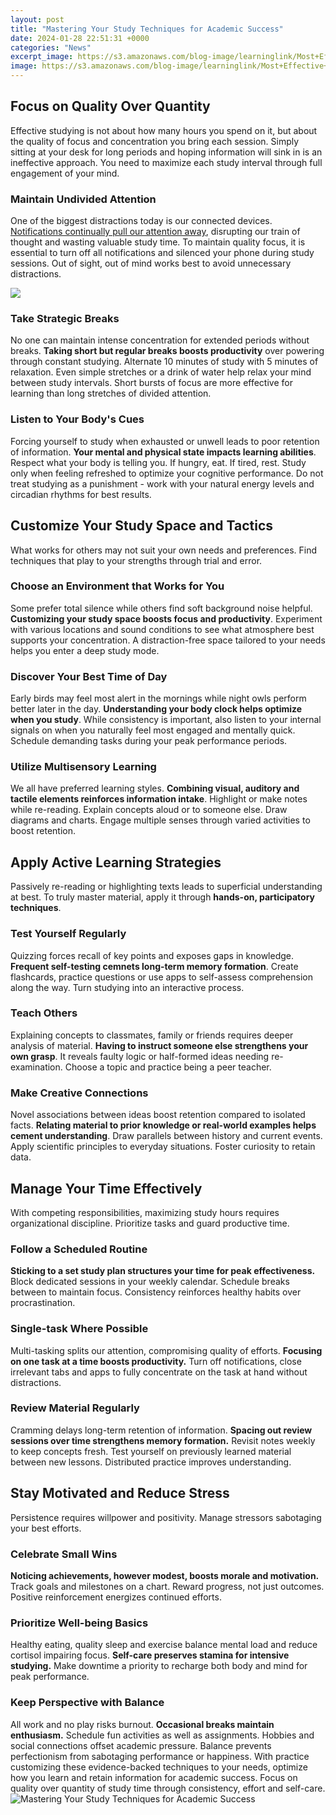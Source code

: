 ```yaml
---
layout: post
title: "Mastering Your Study Techniques for Academic Success"
date: 2024-01-28 22:51:31 +0000
categories: "News"
excerpt_image: https://s3.amazonaws.com/blog-image/learninglink/Most+Effective+Study+Tips.jpg
image: https://s3.amazonaws.com/blog-image/learninglink/Most+Effective+Study+Tips.jpg
---
```


## Focus on Quality Over Quantity 
Effective studying is not about how many hours you spend on it, but about the quality of focus and concentration you bring each session. Simply sitting at your desk for long periods and hoping information will sink in is an ineffective approach. You need to maximize each study interval through full engagement of your mind. 
### Maintain Undivided Attention
One of the biggest distractions today is our connected devices. [Notifications continually pull our attention away](https://yt.io.vn/collection/alan), disrupting our train of thought and wasting valuable study time. To maintain quality focus, it is essential to turn off all notifications and silenced your phone during study sessions. Out of sight, out of mind works best to avoid unnecessary distractions.

![](https://www.scholarshipset.com/pictures/blog/700/effective-study-technique-sq3r.jpeg)
### Take Strategic Breaks 
No one can maintain intense concentration for extended periods without breaks. **Taking short but regular breaks boosts productivity** over powering through constant studying. Alternate 10 minutes of study with 5 minutes of relaxation. Even simple stretches or a drink of water help relax your mind between study intervals. Short bursts of focus are more effective for learning than long stretches of divided attention. 
### Listen to Your Body's Cues
Forcing yourself to study when exhausted or unwell leads to poor retention of information. **Your mental and physical state impacts learning abilities**. Respect what your body is telling you. If hungry, eat. If tired, rest. Study only when feeling refreshed to optimize your cognitive performance. Do not treat studying as a punishment - work with your natural energy levels and circadian rhythms for best results.
## Customize Your Study Space and Tactics
What works for others may not suit your own needs and preferences. Find techniques that play to your strengths through trial and error. 
### Choose an Environment that Works for You
Some prefer total silence while others find soft background noise helpful. **Customizing your study space boosts focus and productivity**. Experiment with various locations and sound conditions to see what atmosphere best supports your concentration. A distraction-free space tailored to your needs helps you enter a deep study mode.
### Discover Your Best Time of Day 
Early birds may feel most alert in the mornings while night owls perform better later in the day. **Understanding your body clock helps optimize when you study**. While consistency is important, also listen to your internal signals on when you naturally feel most engaged and mentally quick. Schedule demanding tasks during your peak performance periods. 
### Utilize Multisensory Learning  
We all have preferred learning styles. **Combining visual, auditory and tactile elements reinforces information intake**. Highlight or make notes while re-reading. Explain concepts aloud or to someone else. Draw diagrams and charts. Engage multiple senses through varied activities to boost retention.
## Apply Active Learning Strategies
Passively re-reading or highlighting texts leads to superficial understanding at best. To truly master material, apply it through **hands-on, participatory techniques**. 
### Test Yourself Regularly
Quizzing forces recall of key points and exposes gaps in knowledge. **Frequent self-testing cemnets long-term memory formation**. Create flashcards, practice questions or use apps to self-assess comprehension along the way. Turn studying into an interactive process.
### Teach Others
Explaining concepts to classmates, family or friends requires deeper analysis of material. **Having to instruct someone else strengthens your own grasp**. It reveals faulty logic or half-formed ideas needing re-examination. Choose a topic and practice being a peer teacher. 
### Make Creative Connections
Novel associations between ideas boost retention compared to isolated facts. **Relating material to prior knowledge or real-world examples helps cement understanding**. Draw parallels between history and current events. Apply scientific principles to everyday situations. Foster curiosity to retain data.
## Manage Your Time Effectively
With competing responsibilities, maximizing study hours requires organizational discipline. Prioritize tasks and guard productive time.
### Follow a Scheduled Routine  
**Sticking to a set study plan structures your time for peak effectiveness.** Block dedicated sessions in your weekly calendar. Schedule breaks between to maintain focus. Consistency reinforces healthy habits over procrastination. 
### Single-task Where Possible
Multi-tasking splits our attention, compromising quality of efforts. **Focusing on one task at a time boosts productivity.** Turn off notifications, close irrelevant tabs and apps to fully concentrate on the task at hand without distractions. 
### Review Material Regularly
Cramming delays long-term retention of information. **Spacing out review sessions over time strengthens memory formation.** Revisit notes weekly to keep concepts fresh. Test yourself on previously learned material between new lessons. Distributed practice improves understanding.
## Stay Motivated and Reduce Stress 
Persistence requires willpower and positivity. Manage stressors sabotaging your best efforts.  
### Celebrate Small Wins 
**Noticing achievements, however modest, boosts morale and motivation.** Track goals and milestones on a chart. Reward progress, not just outcomes. Positive reinforcement energizes continued efforts. 
### Prioritize Well-being Basics
Healthy eating, quality sleep and exercise balance mental load and reduce cortisol impairing focus. **Self-care preserves stamina for intensive studying.** Make downtime a priority to recharge both body and mind for peak performance.
### Keep Perspective with Balance
All work and no play risks burnout. **Occasional breaks maintain enthusiasm.** Schedule fun activities as well as assignments. Hobbies and social connections offset academic pressure. Balance prevents perfectionism from sabotaging performance or happiness.
With practice customizing these evidence-backed techniques to your needs, optimize how you learn and retain information for academic success. Focus on quality over quantity of study time through consistency, effort and self-care.
![Mastering Your Study Techniques for Academic Success](https://s3.amazonaws.com/blog-image/learninglink/Most+Effective+Study+Tips.jpg)